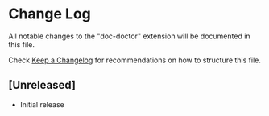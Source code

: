 # Change Log

All notable changes to the "doc-doctor" extension will be documented in this file.

Check [Keep a Changelog](http://keepachangelog.com/) for recommendations on how to structure this file.

## [Unreleased]

- Initial release
